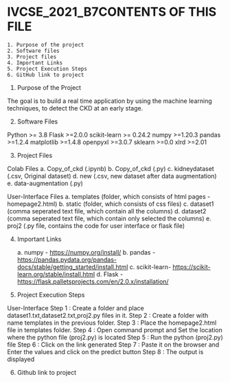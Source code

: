 # IVCSE_2021_B7CONTENTS OF THIS FILE
	1. Purpose of the project
	2. Software files
	3. Project files
	4. Important Links
	5. Project Execution Steps
	6. GitHub link to project


1. Purpose of the Project

The goal is to build a real time application by using the machine learning techniques, to detect the CKD at an early stage. 


2. Software Files

Python >= 3.8
Flask >=2.0.0
scikit-learn >= 0.24.2
numpy >=1.20.3
pandas >=1.2.4
matplotlib >=1.4.8
openpyxl >=3.0.7
sklearn >=0.0
xlrd >=2.01


3. Project Files

 Colab Files
	a. Copy_of_ckd (.ipynb)
	b. Copy_of_ckd (.py)
	c. kidneydataset (.csv, Original dataset)
	d. new (.csv, new dataset after data augmentation)
	e. data-augmentation (.py)

 User-Interface Files
	a. templates (folder, which consists of html pages - homepage2.html)
	b. static (folder, which consists of css files)
	c. dataset1 (comma seperated text file, which contain all the columns)
	d. dataset2 (comma seperated text file, which contain only selected the columns)
	e. proj2 (.py file, contains the code for user interface or flask file)


4. Important Links

	a. numpy -  https://numpy.org/install/
	b. pandas - https://pandas.pydata.org/pandas-docs/stable/getting_started/install.html
	c. scikit-learn- https://scikit-learn.org/stable/install.html
	d. Flask - https://flask.palletsprojects.com/en/2.0.x/installation/


5. Project Execution Steps

 User-Interface 
Step 1 : Create a folder and place dataset1.txt,dataset2.txt,proj2.py files in it.
Step 2 : Create a folder with name templates in the previous folder.
Step 3 : Place the homepage2.html file in templates folder.
Step 4 : Open command prompt and Set the location where the python file (proj2.py)  is located
Step 5 : Run the python (proj2.py) file
Step 6 : Click on the link generated
Step 7 : Paste it on the browser and Enter the values and click on the predict button
Step 8 : The output is displayed

6. Github link to project



